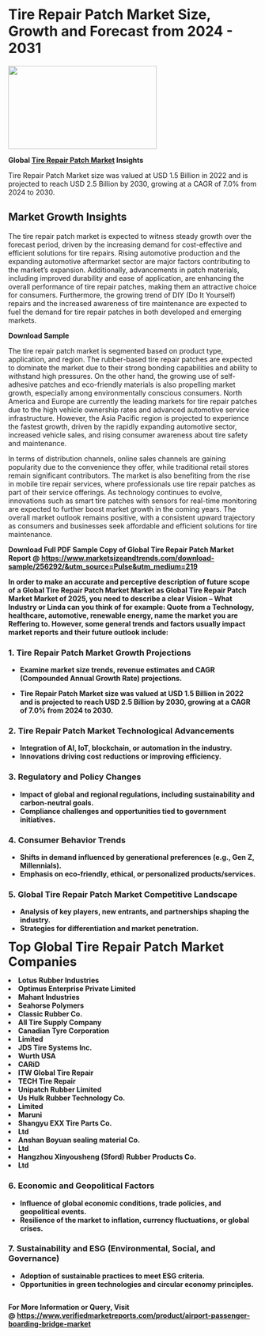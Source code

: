 <H1>Tire Repair Patch Market Size, Growth and Forecast from 2024 - 2031</H1><img class="aligncenter size-medium wp-image-584254" src="https://thirdeyenews.in/wp-content/uploads/2024/09/Global-Market-Research-300x168.jpeg" alt="" width="300" height="168" /><p><strong>Global&nbsp;<a href="https://www.marketsizeandtrends.com/download-sample/256292/&amp;utm_source=Pulse&amp;utm_medium=219">Tire Repair Patch Market</a> Insights</strong></p><p>Tire Repair Patch Market size was valued at USD 1.5 Billion in 2022 and is projected to reach USD 2.5 Billion by 2030, growing at a CAGR of 7.0% from 2024 to 2030.</p><p><h2>Market Growth Insights</h2> <p>The tire repair patch market is expected to witness steady growth over the forecast period, driven by the increasing demand for cost-effective and efficient solutions for tire repairs. Rising automotive production and the expanding automotive aftermarket sector are major factors contributing to the market’s expansion. Additionally, advancements in patch materials, including improved durability and ease of application, are enhancing the overall performance of tire repair patches, making them an attractive choice for consumers. Furthermore, the growing trend of DIY (Do It Yourself) repairs and the increased awareness of tire maintenance are expected to fuel the demand for tire repair patches in both developed and emerging markets.</p> <p><strong>Download Sample</strong></p> <p>The tire repair patch market is segmented based on product type, application, and region. The rubber-based tire repair patches are expected to dominate the market due to their strong bonding capabilities and ability to withstand high pressures. On the other hand, the growing use of self-adhesive patches and eco-friendly materials is also propelling market growth, especially among environmentally conscious consumers. North America and Europe are currently the leading markets for tire repair patches due to the high vehicle ownership rates and advanced automotive service infrastructure. However, the Asia Pacific region is projected to experience the fastest growth, driven by the rapidly expanding automotive sector, increased vehicle sales, and rising consumer awareness about tire safety and maintenance. <p>In terms of distribution channels, online sales channels are gaining popularity due to the convenience they offer, while traditional retail stores remain significant contributors. The market is also benefiting from the rise in mobile tire repair services, where professionals use tire repair patches as part of their service offerings. As technology continues to evolve, innovations such as smart tire patches with sensors for real-time monitoring are expected to further boost market growth in the coming years. The overall market outlook remains positive, with a consistent upward trajectory as consumers and businesses seek affordable and efficient solutions for tire maintenance.</p> <p><strong></p><p><span class=""><strong>Download Full PDF Sample Copy of Global Tire Repair Patch Market Report</strong> @ <a href="https://www.marketsizeandtrends.com/download-sample/256292/&amp;utm_source=Pulse&amp;utm_medium=219" target="_blank">https://www.marketsizeandtrends.com/download-sample/256292/&amp;utm_source=Pulse&amp;utm_medium=219</a></span></p><p>In order to make an accurate and perceptive description of future scope of a Global&nbsp;Tire Repair Patch Market Market as Global&nbsp;Tire Repair Patch Market Market of 2025, you need to describe a clear Vision &ndash; What Industry or Linda can you think of for example: Quote from a Technology, healthcare, automotive, renewable energy, name the market you are Reffering to. However, some general trends and factors usually impact market reports and their future outlook include:</p><h3>1.&nbsp;<strong>Tire Repair Patch Market Growth Projections</strong></h3><ul><li>Examine market size trends, revenue estimates and CAGR (Compounded Annual Growth Rate) projections.</li><li><p>Tire Repair Patch Market size was valued at USD 1.5 Billion in 2022 and is projected to reach USD 2.5 Billion by 2030, growing at a CAGR of 7.0% from 2024 to 2030.</p></li></ul><h3>2.&nbsp;<strong>Tire Repair Patch Market Technological Advancements</strong></h3><ul><li>Integration of AI, IoT, blockchain, or automation in the industry.</li><li>Innovations driving cost reductions or improving efficiency.</li></ul><h3>3.&nbsp;<strong>Regulatory and Policy Changes</strong></h3><ul><li>Impact of global and regional regulations, including sustainability and carbon-neutral goals.</li><li>Compliance challenges and opportunities tied to government initiatives.</li></ul><h3>4.&nbsp;<strong>Consumer Behavior Trends</strong></h3><ul><li>Shifts in demand influenced by generational preferences (e.g., Gen Z, Millennials).</li><li>Emphasis on eco-friendly, ethical, or personalized products/services.</li></ul><h3>5.&nbsp;<strong>Global Tire Repair Patch Market Competitive Landscape</strong></h3><ul><li>Analysis of key players, new entrants, and partnerships shaping the industry.</li><li>Strategies for differentiation and market penetration.</li></ul><p data-pm-slice="1 1 []"><span style="color: inherit; font-family: inherit; font-size: 25px;">Top Global Tire Repair Patch Market Companies</span></p><div class="" data-test-id=""><p><li>Lotus Rubber Industries</li><li> Optimus Enterprise Private Limited</li><li> Mahant Industries</li><li> Seahorse Polymers</li><li> Classic Rubber Co.</li><li> All Tire Supply Company</li><li> Canadian Tyre Corporation</li><li> Limited</li><li> JDS Tire Systems Inc.</li><li> Wurth USA</li><li> CARiD</li><li> ITW Global Tire Repair</li><li> TECH Tire Repair</li><li> Unipatch Rubber Limited</li><li> Us Hulk Rubber Technology Co.</li><li> Limited</li><li> Maruni</li><li> Shangyu EXX Tire Parts Co.</li><li> Ltd</li><li> Anshan Boyuan sealing material Co.</li><li> Ltd</li><li> Hangzhou Xinyousheng (Sford) Rubber Products Co.</li><li> Ltd</li></p></div><h3>6.&nbsp;<strong>Economic and Geopolitical Factors</strong></h3><ul><li>Influence of global economic conditions, trade policies, and geopolitical events.</li><li>Resilience of the market to inflation, currency fluctuations, or global crises.</li></ul><h3>7.&nbsp;<strong>Sustainability and ESG (Environmental, Social, and Governance)</strong></h3><ul><li>Adoption of sustainable practices to meet ESG criteria.</li><li>Opportunities in green technologies and circular economy principles.</li></ul><h2><strong style="font-size: 14px;">For More Information or Query, Visit @&nbsp;</strong><a style="background-color: #ffffff; font-size: 14px;" href="https://www.marketsizeandtrends.com/report/tire-repair-patch-market/" target="_blank">https://www.verifiedmarketreports.com/product/airport-passenger-boarding-bridge-market</a></h2>
